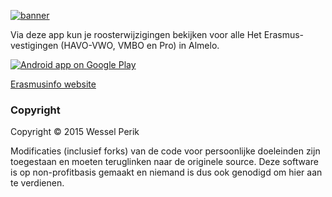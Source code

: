 [![banner](http://erasmusinfo.nl/img/app/github/banner.png)](#)

Via deze app kun je roosterwijzigingen bekijken voor alle Het Erasmus-vestigingen (HAVO-VWO, VMBO en Pro) in Almelo. 

<a href="https://play.google.com/store/apps/details?id=com.wesselperik.erasmusinfo">
  <img alt="Android app on Google Play"
       src="https://developer.android.com/images/brand/en_app_rgb_wo_45.png" />
</a>

[Erasmusinfo website](http://erasmusinfo.nl)

### Copyright

Copyright © 2015 Wessel Perik

Modificaties (inclusief forks) van de code voor persoonlijke doeleinden zijn toegestaan en moeten teruglinken naar de originele source. Deze software is op non-profitbasis gemaakt en niemand is dus ook genodigd om hier aan te verdienen.
